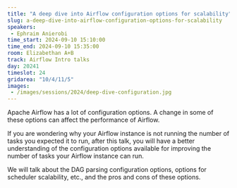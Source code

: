 ```yaml
---
title: "A deep dive into Airflow configuration options for scalability"
slug: a-deep-dive-into-airflow-configuration-options-for-scalability
speakers:
 - Ephraim Anierobi
time_start: 2024-09-10 15:10:00
time_end: 2024-09-10 15:35:00
room: Elizabethan A+B
track: Airflow Intro talks
day: 20241
timeslot: 24
gridarea: "10/4/11/5"
images: 
 - /images/sessions/2024/deep-dive-configuration.jpg
---
```


Apache Airflow has a lot of configuration options. A change in some of these options can affect the performance of Airflow.
 
 
 
 If you are wondering why your Airflow instance is not running the number of tasks you expected it to run, after this talk, you will have a better understanding of the configuration options available for improving the number of tasks your Airflow instance can run.
 
 
 
 We will talk about the DAG parsing configuration options, options for scheduler scalability, etc., and the pros and cons of these options.
